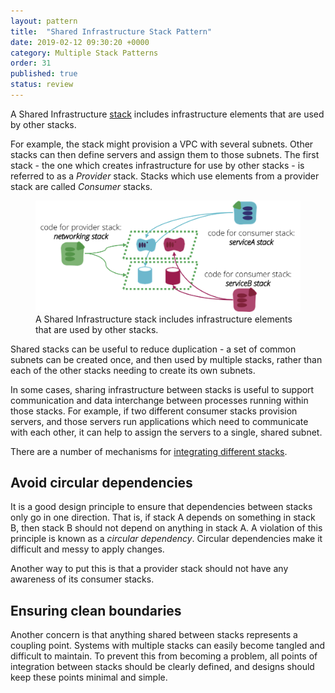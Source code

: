 ```yaml
---
layout: pattern
title:  "Shared Infrastructure Stack Pattern"
date: 2019-02-12 09:30:20 +0000
category: Multiple Stack Patterns
order: 31
published: true
status: review
---
```


A Shared Infrastructure [stack](/patterns/stack-replication/) includes infrastructure elements that are used by other stacks.

For example, the stack might provision a VPC with several subnets. Other stacks can then define servers and assign them to those subnets. The first stack - the one which creates infrastructure for use by other stacks - is referred to as a *Provider* stack. Stacks which use elements from a provider stack are called *Consumer* stacks.


<figure>
  <img src="images/shared-infrastructure-stack.png" alt="A Shared Infrastructure stack includes infrastructure elements that are used by other stacks"/>
  <figcaption>A Shared Infrastructure stack includes infrastructure elements that are used by other stacks.</figcaption>
</figure>


Shared stacks can be useful to reduce duplication - a set of common subnets can be created once, and then used by multiple stacks, rather than each of the other stacks needing to create its own subnets.

In some cases, sharing infrastructure between stacks is useful to support communication and data interchange between processes running within those stacks. For example, if two different consumer stacks provision servers, and those servers run applications which need to communicate with each other, it can help to assign the servers to a single, shared subnet.

There are a number of mechanisms for [integrating different stacks](/patterns/stack-integration/).


## Avoid circular dependencies

It is a good design principle to ensure that dependencies between stacks only go in one direction. That is, if stack A depends on something in stack B, then stack B should not depend on anything in stack A. A violation of this principle is known as a *circular dependency*. Circular dependencies make it difficult and messy to apply changes.

Another way to put this is that a provider stack should not have any awareness of its consumer stacks.


## Ensuring clean boundaries

Another concern is that anything shared between stacks represents a coupling point. Systems with multiple stacks can easily become tangled and difficult to maintain. To prevent this from becoming a problem, all points of integration between stacks should be clearly defined, and designs should keep these points minimal and simple.

